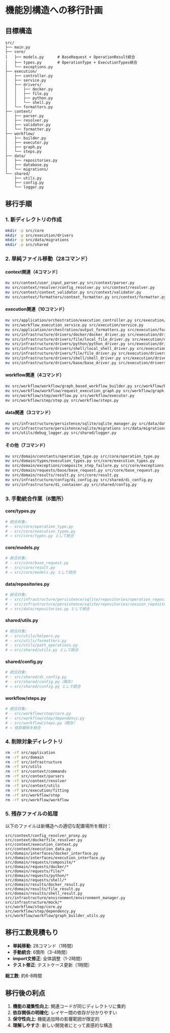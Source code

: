 # 機能別構造への移行計画

## 目標構造

```
src/
├── main.py
├── core/
│   ├── models.py      # BaseRequest + OperationResult統合
│   ├── types.py       # OperationType + ExecutionTypes統合
│   └── exceptions.py
├── execution/
│   ├── controller.py
│   ├── service.py
│   ├── drivers/
│   │   ├── docker.py
│   │   ├── file.py
│   │   ├── python.py
│   │   └── shell.py
│   └── formatters.py
├── context/
│   ├── parser.py
│   ├── resolver.py
│   ├── validator.py
│   └── formatter.py
├── workflow/
│   ├── builder.py
│   ├── executor.py
│   ├── graph.py
│   └── steps.py
├── data/
│   ├── repositories.py
│   ├── database.py
│   └── migrations/
└── shared/
    ├── utils.py
    ├── config.py
    └── logger.py
```

## 移行手順

### 1. 新ディレクトリの作成

```bash
mkdir -p src/core
mkdir -p src/execution/drivers
mkdir -p src/data/migrations
mkdir -p src/shared
```

### 2. 単純ファイル移動（28コマンド）

#### context関連（4コマンド）
```bash
mv src/context/user_input_parser.py src/context/parser.py
mv src/context/resolver/config_resolver.py src/context/resolver.py
mv src/context/context_validator.py src/context/validator.py
mv src/context/formatters/context_formatter.py src/context/formatter.py
```

#### execution関連（10コマンド）
```bash
mv src/application/orchestration/execution_controller.py src/execution/controller.py
mv src/workflow_execution_service.py src/execution/service.py
mv src/application/orchestration/output_formatters.py src/execution/formatters.py
mv src/infrastructure/drivers/docker/docker_driver.py src/execution/drivers/docker.py
mv src/infrastructure/drivers/file/local_file_driver.py src/execution/drivers/file.py
mv src/infrastructure/drivers/python/python_driver.py src/execution/drivers/python.py
mv src/infrastructure/drivers/shell/local_shell_driver.py src/execution/drivers/shell.py
mv src/infrastructure/drivers/file/file_driver.py src/execution/drivers/file_interface.py
mv src/infrastructure/drivers/shell/shell_driver.py src/execution/drivers/shell_interface.py
mv src/infrastructure/drivers/base/base_driver.py src/execution/drivers/base.py
```

#### workflow関連（4コマンド）
```bash
mv src/workflow/workflow/graph_based_workflow_builder.py src/workflow/builder.py
mv src/workflow/workflow/request_execution_graph.py src/workflow/graph.py
mv src/workflow/step/workflow.py src/workflow/executor.py
mv src/workflow/step/step.py src/workflow/steps.py
```

#### data関連（3コマンド）
```bash
mv src/infrastructure/persistence/sqlite/sqlite_manager.py src/data/database.py
mv src/infrastructure/persistence/sqlite/migrations src/data/migrations
mv src/utils/debug_logger.py src/shared/logger.py
```

#### その他（7コマンド）
```bash
mv src/domain/constants/operation_type.py src/core/operation_type.py
mv src/domain/types/execution_types.py src/core/execution_types.py
mv src/domain/exceptions/composite_step_failure.py src/core/exceptions.py
mv src/domain/requests/base/base_request.py src/core/base_request.py
mv src/domain/results/result.py src/core/result.py
mv src/infrastructure/config/di_config.py src/shared/di_config.py
mv src/infrastructure/di_container.py src/shared/config.py
```

### 3. 手動統合作業（6箇所）

#### core/types.py
```bash
# 統合対象:
# - src/core/operation_type.py
# - src/core/execution_types.py
# → src/core/types.py として統合
```

#### core/models.py
```bash
# 統合対象:
# - src/core/base_request.py
# - src/core/result.py
# → src/core/models.py として統合
```

#### data/repositories.py
```bash
# 統合対象:
# - src/infrastructure/persistence/sqlite/repositories/operation_repository.py
# - src/infrastructure/persistence/sqlite/repositories/session_repository.py
# → src/data/repositories.py として統合
```

#### shared/utils.py
```bash
# 統合対象:
# - src/utils/helpers.py
# - src/utils/formatters.py
# - src/utils/path_operations.py
# → src/shared/utils.py として統合
```

#### shared/config.py
```bash
# 統合対象:
# - src/shared/di_config.py
# - src/shared/config.py（既存）
# → src/shared/config.py として統合
```

#### workflow/steps.py
```bash
# 統合対象:
# - src/workflow/step/core.py
# - src/workflow/step/dependency.py
# - src/workflow/steps.py（既存）
# → 依存関係を統合
```

### 4. 削除対象ディレクトリ

```bash
rm -rf src/application
rm -rf src/domain
rm -rf src/infrastructure
rm -rf src/utils
rm -rf src/context/commands
rm -rf src/context/parsers
rm -rf src/context/resolver
rm -rf src/context/utils
rm -rf src/execution/fitting
rm -rf src/workflow/step
rm -rf src/workflow/workflow
```

### 5. 残存ファイルの処理

以下のファイルは新構造への適切な配置場所を検討：

```
src/context/config_resolver_proxy.py
src/context/dockerfile_resolver.py
src/context/execution_context.py
src/context/execution_data.py
src/domain/interfaces/docker_interface.py
src/domain/interfaces/execution_interface.py
src/domain/requests/composite/*
src/domain/requests/docker/*
src/domain/requests/file/*
src/domain/requests/python/*
src/domain/requests/shell/*
src/domain/results/docker_result.py
src/domain/results/file_result.py
src/domain/results/shell_result.py
src/infrastructure/environment/environment_manager.py
src/infrastructure/mock/*
src/workflow/step/core.py
src/workflow/step/dependency.py
src/workflow/workflow/graph_builder_utils.py
```

## 移行工数見積もり

- **単純移動**: 28コマンド（1時間）
- **手動統合**: 6箇所（3-4時間）
- **import文修正**: 全体調整（1-2時間）
- **テスト修正**: テストケース更新（1時間）

**総工数**: 約6-8時間

## 移行後の利点

1. **機能の凝集性向上**: 関連コードが同じディレクトリに集約
2. **依存関係の明確化**: レイヤー間の依存が分かりやすい
3. **保守性向上**: 機能追加時の影響範囲が限定的
4. **理解しやすさ**: 新しい開発者にとって直感的な構造